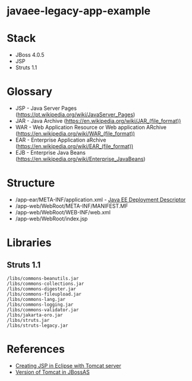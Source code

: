 # javaee-legacy-app-example

# Stack

- JBoss 4.0.5
- JSP
- Struts 1.1

# Glossary

- JSP - Java Server Pages (https://pt.wikipedia.org/wiki/JavaServer_Pages)
- JAR - Java Archive (https://en.wikipedia.org/wiki/JAR_(file_format))
- WAR - Web Application Resource or Web application ARchive (https://en.wikipedia.org/wiki/WAR_(file_format))
- EAR - Enterprise Application aRchive (https://en.wikipedia.org/wiki/EAR_(file_format))
- EJB - Enterprise Java Beans (https://en.wikipedia.org/wiki/Enterprise_JavaBeans)

# Structure

- /app-ear/META-INF/application.xml - [Java EE Deployment Descriptor](http://www.oracle.com/webfolder/technetwork/jsc/xml/ns/javaee/index.html)
- /app-web/WebRoot/META-INF/MANIFEST.MF
- /app-web/WebRoot/WEB-INF/web.xml
- /app-web/WebRoot/index.jsp

# Libraries

## Struts 1.1

```
/libs/commons-beanutils.jar
/libs/commons-collections.jar
/libs/commons-digester.jar
/libs/commons-fileupload.jar
/libs/commons-lang.jar
/libs/commons-logging.jar
/libs/commons-validator.jar
/libs/jakarta-oro.jar
/libs/struts.jar
/libs/struts-legacy.jar
```

# References

- [Creating JSP in Eclipse with Tomcat server](IDEhttps://www.javatpoint.com/creating-jsp-in-eclipse-ide)
- [Version of Tomcat in JBossAS](https://developer.jboss.org/wiki/VersionOfTomcatInJBossAS)
